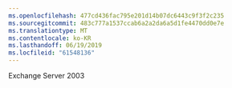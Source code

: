 ```yaml
---
ms.openlocfilehash: 477cd436fac795e201d14b07dc6443c9f3f2c235
ms.sourcegitcommit: 483c777a1537ccab6a2a2da6a5d1fe4470dd0e7e
ms.translationtype: MT
ms.contentlocale: ko-KR
ms.lasthandoff: 06/19/2019
ms.locfileid: "61548136"
---
```

Exchange Server 2003